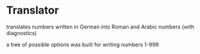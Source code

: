 # Translator
translates numbers written in German into Roman and Arabic numbers (with diagnostics)

a tree of possible options was built for writing numbers 1-999
